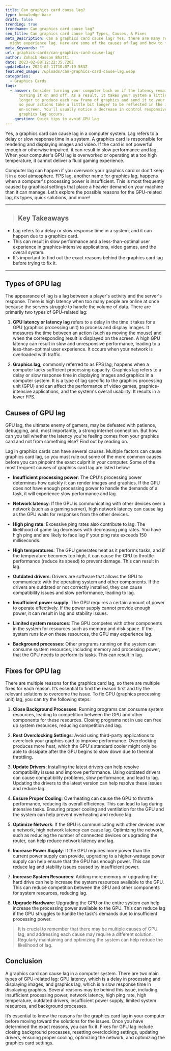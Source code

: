 ```yaml
---
title: Can graphics card cause lag?
type: knowledge-base
draft: false
trending: true
trendname: Can graphics card cause lag?
seo_title: Can graphics card cause lag? Types, Causes, & Fixes
meta_Description: Can a graphics card cause lag? Yes, there are many reasons you
  might experience lag. Here are some of the causes of lag and how to fix them.
meta_Keywords: ""
url: graphics-cards/can-graphics-card-cause-lag/
author: Zohaib Hassan Bhatti
date: 2023-02-08T12:22:35.720Z
updateDate: 2023-02-11T10:07:19.583Z
featured_Image: /uploads/can-graphics-card-cause-lag.webp
categories:
  - Graphics Cards
faqs:
  - answer: Consider turning your computer back on if the latency remains despite
      turning it on and off. As a result, it takes your system a little bit
      longer to produce each new frame of graphics and send it to your display,
      so your actions take a little bit longer to be reflected in the images
      on-screen. You'll usually notice a decrease in control responsiveness if
      graphics lag occurs.
    question: Quick tips to avoid GPU lag
---
```

Yes, a graphics card can cause lag in a computer system. Lag refers to a delay or slow response time in a system. A graphics card is responsible for rendering and displaying images and video. If the card is not powerful enough or otherwise impaired, it can result in slow performance and lag. When your computer's GPU lag is overworked or operating at a too high temperature, it cannot deliver a fluid gaming experience. 

Computer lag can happen if you overwork your graphics card or don't keep it in a cool atmosphere. FPS lag, another name for graphics lag, happens when a computer's processing power is insufficient. This is most frequently caused by graphical settings that place a heavier demand on your machine than it can manage. Let’s explore the possible reasons for the GPU-related lag, its types, quick solutions, and more!

- - -

> ## Key Takeaways

* Lag refers to a delay or slow response time in a system, and it can happen due to a graphics card. 
* This can result in slow performance and a less-than-optimal user experience in graphics-intensive applications, video games, and the overall system. 
* It’s important to find out the exact reasons behind the graphics card lag before trying to fix it.

- - -

## Types of GPU lag

The appearance of lag is a lag between a player's activity and the server's response. There is high latency when too many people are online at once because the servers struggle to handle the volume of data. There are primarily two types of GPU-related lag:

1. **GPU latency or latency lag** refers to a delay in the time it takes for a GPU (graphics processing unit) to process and display images. It measures the time between an action (such as moving the mouse) and when the corresponding result is displayed on the screen. A high GPU latency can result in slow and unresponsive performance, leading to a less-than-optimal user experience. It occurs when your network is overloaded with traffic.


2. **Graphics lag,** commonly referred to as FPS lag, happens when a computer lacks sufficient processing capacity. Graphics lag refers to a delay or slow response time in displaying images and graphics in a computer system. It is a type of lag specific to the graphics processing unit (GPU) and can affect the performance of video games, graphics-intensive applications, and the system's overall usability. It results in a lower FPS. 

## Causes of GPU lag

GPU lag, the ultimate enemy of gamers, may be defeated with patience, debugging, and, most importantly, a strong internet connection. But how can you tell whether the latency you're feeling comes from your graphics card and not from something else? Find out by reading on.

Lag in graphics cards can have several causes. Multiple factors can cause graphics card lag, so you must rule out some of the more common causes before you can pinpoint the exact culprit in your computer. Some of the most frequent causes of graphics card lag are listed below:

* **Insufficient processing power**: The CPU's processing power determines how quickly it can render images and graphics. If the GPU does not have enough processing power to handle the demands of a task, it will experience slow performance and lag.


* **Network latency**: If the GPU is communicating with other devices over a network (such as a gaming server), high network latency can cause lag as the GPU waits for responses from the other devices.


* **High ping rate**: Excessive ping rates also contribute to lag. The likelihood of game lag decreases with decreasing ping rates. You have high ping and are likely to face lag if your ping rate exceeds 150 milliseconds.


* **High temperatures**: The GPU generates heat as it performs tasks, and if the temperature becomes too high, it can cause the GPU to throttle performance (reduce its speed) to prevent damage. This can result in lag.


* **Outdated drivers**: Drivers are software that allows the GPU to communicate with the operating system and other components. If the drivers are outdated or not correctly installed, they can cause compatibility issues and slow performance, leading to lag.


* **Insufficient power supply**: The GPU requires a certain amount of power to operate effectively. If the power supply cannot provide enough power, it can result in lag and stability issues.


* **Limited system resources**: The GPU competes with other components in the system for resources such as memory and disk space. If the system runs low on these resources, the GPU may experience lag.


* **Background processes**: Other programs running on the system can consume system resources, including memory and processing power, that the GPU needs to perform its tasks. This can result in lag.

## Fixes for GPU lag

There are multiple reasons for the graphics card lag, so there are multiple fixes for each reason. It’s essential to find the reason first and try the relevant solutions to overcome the issue. To fix GPU (graphics processing unit) lag, you can try the following steps:

1. **Close Background Processes**: Running programs can consume system resources, leading to competition between the GPU and other components for these resources. Closing programs not in use can free up system resources, reducing competition and lag.


2. **Rest Overclocking Settings**: Avoid using third-party applications to overclock your graphics card to improve performance. Overclocking produces more heat, which the GPU's standard cooler might only be able to dissipate after the GPU begins to slow down due to thermal throttling.


3. **Update Drivers**: Installing the latest drivers can help resolve compatibility issues and improve performance. Using outdated drivers can cause compatibility problems, slow performance, and lead to lag. Updating the drivers to the latest version can help resolve these issues and reduce lag.


4. **Ensure Proper Cooling**: Overheating can cause the GPU to throttle performance, reducing its overall efficiency. This can lead to lag during intensive tasks. Ensuring proper cooling and ventilation for the GPU and the system can help prevent overheating and reduce lag.


5. **Optimize Network**: If the GPU is communicating with other devices over a network, high network latency can cause lag. Optimizing the network, such as reducing the number of connected devices or upgrading the router, can help reduce network latency and lag.


6. **Increase Power Supply**: If the GPU requires more power than the current power supply can provide, upgrading to a higher-wattage power supply can help ensure that the GPU has enough power. This can reduce lag and stability issues caused by insufficient power.


7. **Increase System Resources**: Adding more memory or upgrading the hard drive can help increase the system resources available to the GPU. This can reduce competition between the GPU and other components for system resources, reducing lag.


8. **Upgrade Hardware**: Upgrading the GPU or the entire system can help increase the processing power available to the GPU. This can reduce lag if the GPU struggles to handle the task's demands due to insufficient processing power.

> It is crucial to remember that there may be multiple causes of GPU lag, and addressing each cause may require a different solution. Regularly maintaining and optimizing the system can help reduce the likelihood of lag.

## Conclusion

A graphics card can cause lag in a computer system. There are two main types of GPU-related lag: GPU latency, which is a delay in processing and displaying images, and graphics lag, which is a slow response time in displaying graphics. Several reasons may be behind this issue, including insufficient processing power, network latency, high ping rate, high temperature, outdated drivers, insufficient power supply, limited system resources, and background processes.

It’s essential to know the reasons for the graphics card lag in your computer before moving toward the solutions for the issues. Once you have determined the exact reasons, you can fix it. Fixes for GPU lag include closing background processes, resetting overclocking settings, updating drivers, ensuring proper cooling, optimizing the network, and optimizing the graphics card settings.